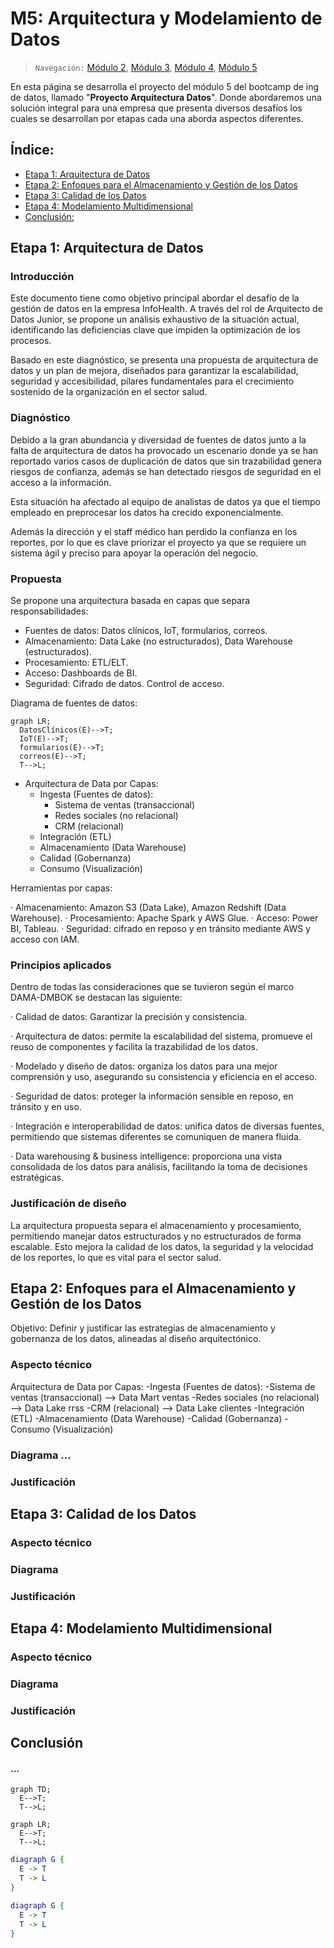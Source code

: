 # M5: Arquitectura y Modelamiento de Datos

> `Navegación:` [Módulo 2](https://github.com/git-jrm/ing-datos-M2), [Módulo 3](https://github.com/git-jrm/ing-datos-M3), [Módulo 4](https://github.com/git-jrm/ing-datos-M4), [Módulo 5](https://github.com/git-jrm/ing-datos-M5)

En esta página se desarrolla el proyecto del módulo 5 del bootcamp de ing de datos, llamado "**Proyecto Arquitectura Datos**". Donde abordaremos una solución integral para una empresa que presenta diversos desafíos los cuales se desarrollan por etapas cada una aborda aspectos diferentes.

## Índice:
- [Etapa 1: Arquitectura de Datos](#)
- [Etapa 2: Enfoques para el Almacenamiento y Gestión de los Datos](#)
- [Etapa 3: Calidad de los Datos](#)
- [Etapa 4: Modelamiento Multidimensional](#)
- [Conclusión: ](#)

## Etapa 1: Arquitectura de Datos

### Introducción

Este documento tiene como objetivo principal abordar el desafío de la gestión de datos en la empresa InfoHealth. A través del rol de Arquitecto de Datos Junior, se propone un análisis exhaustivo de la situación actual, identificando las deficiencias clave que impiden la optimización de los procesos. 

Basado en este diagnóstico, se presenta una propuesta de arquitectura de datos y un plan de mejora, diseñados para garantizar la escalabilidad, seguridad y accesibilidad, pilares fundamentales para el crecimiento sostenido de la organización en el sector salud.

### Diagnóstico

Debido a la gran abundancia y diversidad de fuentes de datos junto a la falta de arquitectura de datos ha provocado un escenario donde ya se han reportado varios casos de duplicación de datos que sin trazabilidad genera riesgos de confianza, además se han detectado riesgos de seguridad en el acceso a la información.

Esta situación ha afectado al equipo de analistas de datos ya que el tiempo empleado en preprocesar los datos ha crecido exponencialmente.

Además la dirección y el staff médico han perdido la confianza en los reportes, por lo que es clave priorizar el proyecto ya que se requiere un sistema ágil y preciso para apoyar la operación del negocio.

### Propuesta

Se propone una arquitectura basada en capas que separa responsabilidades:

- Fuentes de datos: Datos clínicos, IoT, formularios, correos.
- Almacenamiento: Data Lake (no estructurados), Data Warehouse (estructurados).
- Procesamiento: ETL/ELT.
- Acceso: Dashboards de BI.
- Seguridad: Cifrado de datos. Control de acceso.

Diagrama de fuentes de datos:
```mermaid
graph LR;
  DatosClínicos(E)-->T;
  IoT(E)-->T;
  formularios(E)-->T;
  correos(E)-->T;
  T-->L;
```

- Arquitectura de Data por Capas:
  - Ingesta (Fuentes de datos):
    - Sistema de ventas (transaccional)
    - Redes sociales (no relacional)
    - CRM (relacional)
  - Integración (ETL)
  - Almacenamiento (Data Warehouse)
  - Calidad (Gobernanza)
  - Consumo (Visualización)

Herramientas por capas:

· Almacenamiento: Amazon S3 (Data Lake), Amazon Redshift (Data Warehouse).
· Procesamiento: Apache Spark y AWS Glue.
· Acceso: Power BI, Tableau.
· Seguridad: cifrado en reposo y en tránsito mediante AWS y acceso con IAM.

### Principios aplicados

Dentro de todas las consideraciones que se tuvieron según el marco DAMA-DMBOK se destacan las siguiente:

· Calidad de datos: Garantizar la precisión y consistencia.

· Arquitectura de datos: permite la escalabilidad del sistema, promueve el reuso de componentes y facilita la trazabilidad de los datos.

· Modelado y diseño de datos: organiza los datos para una mejor comprensión y uso, asegurando su consistencia y eficiencia en el acceso.

· Seguridad de datos: proteger la información sensible en reposo, en tránsito y en uso.

· Integración e interoperabilidad de datos: unifica datos de diversas fuentes, permitiendo que sistemas diferentes se comuniquen de manera fluida.

· Data warehousing & business intelligence: proporciona una vista consolidada de los datos para análisis, facilitando la toma de decisiones estratégicas.

### Justificación de diseño

La arquitectura propuesta separa el almacenamiento y procesamiento, permitiendo manejar datos estructurados y no estructurados de forma escalable. Esto mejora la calidad de los datos, la seguridad y la velocidad de los reportes, lo que es vital para el sector salud.


## Etapa 2: Enfoques para el Almacenamiento y Gestión de los Datos

Objetivo: Definir y justificar las estrategias de almacenamiento y gobernanza de los datos, alineadas al diseño arquitectónico.

### Aspecto técnico

Arquitectura de Data por Capas: 
  -Ingesta (Fuentes de datos):
    -Sistema de ventas (transaccional) --> Data Mart ventas
    -Redes sociales (no relacional) --> Data Lake rrss
    -CRM (relacional) --> Data Lake clientes
  -Integración (ETL)
  -Almacenamiento (Data Warehouse)
  -Calidad (Gobernanza)
  -Consumo (Visualización)

### Diagrama ...

### Justificación


## Etapa 3: Calidad de los Datos

### Aspecto técnico

### Diagrama

### Justificación


## Etapa 4: Modelamiento Multidimensional

### Aspecto técnico

### Diagrama

### Justificación


## Conclusión


#### ...


```mermaid
graph TD;
  E-->T;
  T-->L;
```

```mermaid
graph LR;
  E-->T;
  T-->L;
```

```dot
diagraph G {
  E -> T
  T -> L
}
```
```dot (enfine="circo")
diagraph G {
  E -> T
  T -> L
}
```
